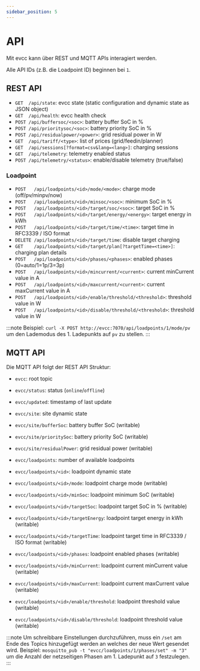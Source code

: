 ```yaml
---
sidebar_position: 5
---
```


# API

Mit evcc kann über REST und MQTT APIs interagiert werden.

Alle API IDs (z.B. die Loadpoint ID) beginnen bei `1`.

## REST API

- `GET  /api/state`: evcc state (static configuration and dynamic state as JSON object)
- `GET  /api/health`: evcc health check
- `POST /api/buffersoc/<soc>`: battery buffer SoC in %
- `POST /api/prioritysoc/<soc>`: battery priority SoC in %
- `POST /api/residualpower/<power>`: grid residual power in W
- `GET  /api/tariff/<type>`: list of prices (grid/feedin/planner)
- `GET  /api/sessions[?format=csv&lang=<lang>]`: charging sessions
- `GET  /api/telemetry`: telemetry enabled status
- `POST /api/telemetry/<status>`: enable/disable telemetry (true/false)

### Loadpoint

- `POST   /api/loadpoints/<id>/mode/<mode>`: charge mode (off/pv/minpv/now)
- `POST   /api/loadpoints/<id>/minsoc/<soc>`: minimum SoC in %
- `POST   /api/loadpoints/<id>/target/soc/<soc>`: target SoC in %
- `POST   /api/loadpoints/<id>/target/energy/<energy>`: target energy in kWh
- `POST   /api/loadpoints/<id>/target/time/<time>`: target time in RFC3339 / ISO format
- `DELETE /api/loadpoints/<id>/target/time`: disable target charging
- `GET    /api/loadpoints/<id>/target/plan[?targetTime=<time>]`: charging plan details
- `POST   /api/loadpoints/<id>/phases/<phases>`: enabled phases (0=auto/1=1p/3=3p)
- `POST   /api/loadpoints/<id>/mincurrent/<current>`: current minCurrent value in A
- `POST   /api/loadpoints/<id>/maxcurrent/<current>`: current maxCurrent value in A
- `POST   /api/loadpoints/<id>/enable/threshold/<threshold>`: threshold value in W
- `POST   /api/loadpoints/<id>/disable/threshold/<threshold>`: threshold value in W

:::note
Beispiel: `curl -X POST http://evcc:7070/api/loadpoints/1/mode/pv` um den Lademodus des 1. Ladepunkts auf `pv` zu stellen.
:::

## MQTT API

Die MQTT API folgt der REST API Struktur:

- `evcc`: root topic
- `evcc/status`: status (`online`/`offline`)
- `evcc/updated`: timestamp of last update

- `evcc/site`: site dynamic state
- `evcc/site/bufferSoc`: battery buffer SoC (writable)
- `evcc/site/prioritySoc`: battery priority SoC (writable)
- `evcc/site/residualPower`: grid residual power (writable)

- `evcc/loadpoints`: number of available loadpoints
- `evcc/loadpoints/<id>`: loadpoint dynamic state
- `evcc/loadpoints/<id>/mode`: loadpoint charge mode (writable)
- `evcc/loadpoints/<id>/minSoc`: loadpoint minimum SoC (writable)
- `evcc/loadpoints/<id>/targetSoc`: loadpoint target SoC in % (writable)
- `evcc/loadpoints/<id>/targetEnergy`: loadpoint target energy in kWh (writable)
- `evcc/loadpoints/<id>/targetTime`: loadpoint target time in RFC3339 / ISO format (writable)
- `evcc/loadpoints/<id>/phases`: loadpoint enabled phases (writable)
- `evcc/loadpoints/<id>/minCurrent`: loadpoint current minCurrent value (writable)
- `evcc/loadpoints/<id>/maxCurrent`: loadpoint current maxCurrent value (writable)
- `evcc/loadpoints/<id>/enable/threshold`: loadpoint threshold value (writable)
- `evcc/loadpoints/<id>/disable/threshold`: loadpoint threshold value (writable)

:::note
Um schreibbare Einstellungen durchzuführen, muss ein `/set` am Ende des Topics hinzugefügt werden an welches der neue Wert gesendet wird.
Beispiel: `mosquitto_pub -t "evcc/loadpoints/1/phases/set" -m "3"` um die Anzahl der netzseitigen Phasen am 1. Ladepunkt auf `3` festzulegen.
:::
